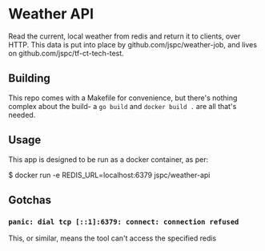 Weather API
==

Read the current, local weather from redis and return it to clients, over HTTP. This data is put into place by github.com/jspc/weather-job, and lives on github.com/jspc/tf-ct-tech-test.

## Building

This repo comes with a Makefile for convenience, but there's nothing complex about the build- a `go build` and `docker build .` are all that's needed.

## Usage

This app is designed to be run as a docker container, as per:

$ docker run -e REDIS_URL=localhost:6379 jspc/weather-api

## Gotchas

### `panic: dial tcp [::1]:6379: connect: connection refused`

This, or similar, means the tool can't access the specified redis
